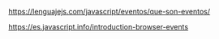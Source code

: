 https://lenguajejs.com/javascript/eventos/que-son-eventos/

https://es.javascript.info/introduction-browser-events